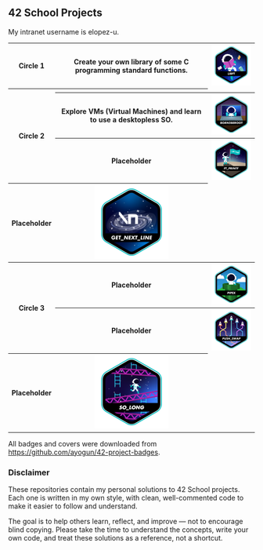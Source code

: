 ## 42 School Projects

My intranet username is elopez-u.

<table>
  <tr>
    <th>Circle 1</th>
    <th>Create your own library of some C programming standard functions.</th>
    <th><a href="https://github.com/3ka1tz/libft"><img src="https://raw.githubusercontent.com/3ka1tz/42-school-projects/main/images/badges/libfte.png" alt="libft"/></a></th>
  </tr>
  <tr>
    <th rowspan="3">Circle 2</th>
    <th>
      <tr>
        <th>Explore VMs (Virtual Machines) and learn to use a desktopless SO.</th>
        <th><a href="https://github.com/3ka1tz/born2beroot"><img src="https://raw.githubusercontent.com/3ka1tz/42-school-projects/main/images/badges/born2beroote.png" alt="born2beroot"/></a></th>
      </tr>
      <tr>
        <th>Placeholder</th>
        <th><a href="https://github.com/3ka1tz/ft_printf"><img src="https://raw.githubusercontent.com/3ka1tz/42-school-projects/main/images/badges/ft_printfe.png" alt="ft_printf"/></a></th>
      </tr>
      <tr>
        <th>Placeholder</th>
        <th><a href="https://github.com/3ka1tz/get_next_line"><img src="https://raw.githubusercontent.com/3ka1tz/42-school-projects/main/images/badges/get_next_linee.png" alt="get_next_line"/></a></th>
      </tr>
    </th>
  </tr>
  <tr>
    <th rowspan="3">Circle 3</th>
    <tr>
      <th>Placeholder</th>
      <th><a href="https://github.com/3ka1tz/pipex"><img src="https://raw.githubusercontent.com/3ka1tz/42-school-projects/main/images/badges/pipexe.png" alt="pipex"/></a></th>
    </tr>
    <tr>
      <th>Placeholder</th>
      <th><a href="https://github.com/3ka1tz/push_swap"><img src="https://raw.githubusercontent.com/3ka1tz/42-school-projects/main/images/badges/push_swape.png" alt="push_swap"/></a></th>
    </tr>
    <tr>
      <th>Placeholder</th>
      <th><a href="https://github.com/3ka1tz/so_long"><img src="https://raw.githubusercontent.com/3ka1tz/42-school-projects/main/images/badges/so_longe.png" alt="so_long"/></a></th>
    </tr>
  </tr>
</table>

All badges and covers were downloaded from https://github.com/ayogun/42-project-badges.

### Disclaimer

These repositories contain my personal solutions to 42 School projects. Each one is written in my own style, with clean, well-commented code to make it easier to follow and understand.

The goal is to help others learn, reflect, and improve — not to encourage blind copying. Please take the time to understand the concepts, write your own code, and treat these solutions as a reference, not a shortcut.
